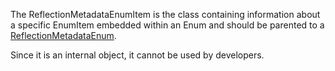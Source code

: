 The ReflectionMetadataEnumItem is the class containing information about a specific EnumItem embedded within an Enum and should be parented to a [ReflectionMetadataEnum](https://developer.roblox.com/en-us/api-reference/class/ReflectionMetadataEnum).

Since it is an internal object, it cannot be used by developers.